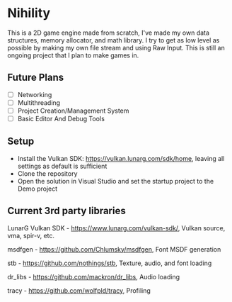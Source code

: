 # Nihility

This is a 2D game engine made from scratch, I've made my own data structures, memory allocator, and math library. I try to get as low level as possible by making my own file stream and using Raw Input. This is still an ongoing project that I plan to make games in.

## Future Plans
- [ ] Networking
- [ ] Multithreading
- [ ] Project Creation/Management System
- [ ] Basic Editor And Debug Tools

## Setup
- Install the Vulkan SDK: https://vulkan.lunarg.com/sdk/home, leaving all settings as default is sufficient
- Clone the repository
- Open the solution in Visual Studio and set the startup project to the Demo project

## Current 3rd party libraries
LunarG Vulkan SDK - https://www.lunarg.com/vulkan-sdk/, Vulkan source, vma, spir-v, etc.

msdfgen - https://github.com/Chlumsky/msdfgen, Font MSDF generation

stb - https://github.com/nothings/stb, Texture, audio, and font loading

dr_libs - https://github.com/mackron/dr_libs, Audio loading

tracy - https://github.com/wolfpld/tracy, Profiling

